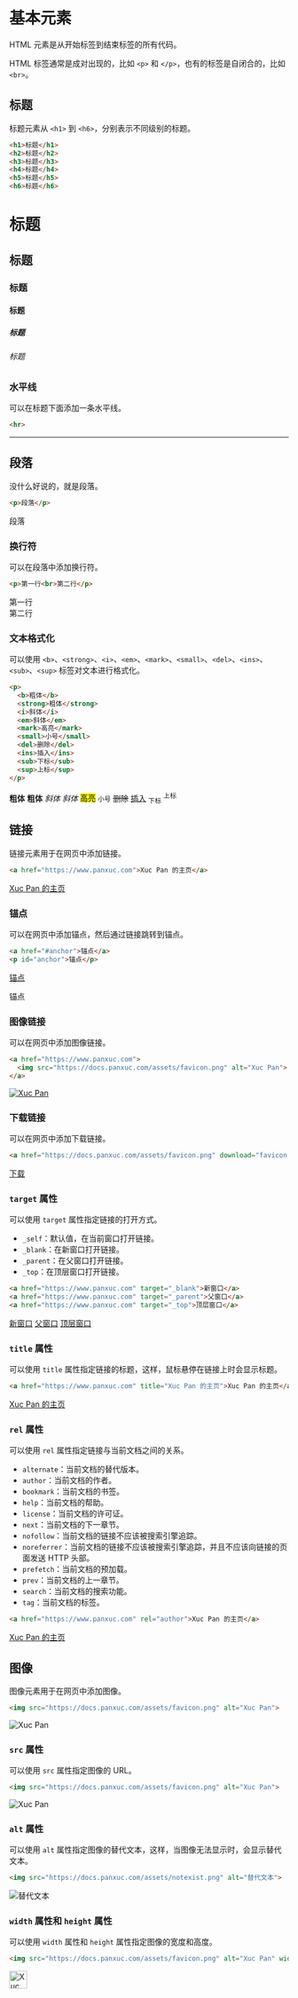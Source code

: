 # 基本元素

HTML 元素是从开始标签到结束标签的所有代码。

HTML 标签通常是成对出现的，比如 `<p>` 和 `</p>`，也有的标签是自闭合的，比如 `<br>`。

## 标题

标题元素从 `<h1>` 到 `<h6>`，分别表示不同级别的标题。

``` html title="标题"
<h1>标题</h1>
<h2>标题</h2>
<h3>标题</h3>
<h4>标题</h4>
<h5>标题</h5>
<h6>标题</h6>
```

<div class="result">
<h1>标题</h1>
<h2>标题</h2>
<h3>标题</h3>
<h4>标题</h4>
<h5>标题</h5>
<h6>标题</h6>
</div>

### 水平线

可以在标题下面添加一条水平线。

``` html title="水平线"
<hr>
```

<div class="result">
<hr>
</div>

## 段落

没什么好说的，就是段落。

``` html title="段落"
<p>段落</p>
```

<div class="result">
<p>段落</p>
</div>

### 换行符

可以在段落中添加换行符。

``` html title="换行符"
<p>第一行<br>第二行</p>
```

<div class="result">
<p>第一行<br>第二行</p>
</div>

### 文本格式化

可以使用 `<b>`、`<strong>`、`<i>`、`<em>`、`<mark>`、`<small>`、`<del>`、`<ins>`、`<sub>`、`<sup>` 标签对文本进行格式化。

``` html title="文本格式化"
<p>
  <b>粗体</b>
  <strong>粗体</strong>
  <i>斜体</i>
  <em>斜体</em>
  <mark>高亮</mark>
  <small>小号</small>
  <del>删除</del>
  <ins>插入</ins>
  <sub>下标</sub>
  <sup>上标</sup>
</p>
```

<div class="result">
<p>
  <b>粗体</b>
  <strong>粗体</strong>
  <i>斜体</i>
  <em>斜体</em>
  <mark>高亮</mark>
  <small>小号</small>
  <del>删除</del>
  <ins>插入</ins>
  <sub>下标</sub>
  <sup>上标</sup>
</p>
</div>

## 链接

链接元素用于在网页中添加链接。

``` html title="链接"
<a href="https://www.panxuc.com">Xuc Pan 的主页</a>
```

<div class="result">
<a href="https://www.panxuc.com">Xuc Pan 的主页</a>
</div>

### 锚点

可以在网页中添加锚点，然后通过链接跳转到锚点。

``` html title="锚点"
<a href="#anchor">锚点</a>
<p id="anchor">锚点</p>
```

<div class="result">
<a href="#anchor">锚点</a>
<p id="anchor">锚点</p>
</div>

### 图像链接

可以在网页中添加图像链接。

``` html title="图像链接"
<a href="https://www.panxuc.com">
  <img src="https://docs.panxuc.com/assets/favicon.png" alt="Xuc Pan">
</a>
```

<div class="result">
<a href="https://www.panxuc.com">
  <img src="https://docs.panxuc.com/assets/favicon.png" alt="Xuc Pan">
</a>
</div>

### 下载链接

可以在网页中添加下载链接。

``` html title="下载链接"
<a href="https://docs.panxuc.com/assets/favicon.png" download="favicon.png">下载</a>
```

<div class="result">
<a href="https://docs.panxuc.com/assets/favicon.png" download="favicon.png">下载</a>
</div>

### `target` 属性

可以使用 `target` 属性指定链接的打开方式。

- `_self`：默认值，在当前窗口打开链接。
- `_blank`：在新窗口打开链接。
- `_parent`：在父窗口打开链接。
- `_top`：在顶层窗口打开链接。

``` html title="target 属性"
<a href="https://www.panxuc.com" target="_blank">新窗口</a>
<a href="https://www.panxuc.com" target="_parent">父窗口</a>
<a href="https://www.panxuc.com" target="_top">顶层窗口</a>
```

<div class="result">
<a href="https://www.panxuc.com" target="_blank">新窗口</a>
<a href="https://www.panxuc.com" target="_parent">父窗口</a>
<a href="https://www.panxuc.com" target="_top">顶层窗口</a>
</div>

### `title` 属性

可以使用 `title` 属性指定链接的标题，这样，鼠标悬停在链接上时会显示标题。

``` html title="title 属性"
<a href="https://www.panxuc.com" title="Xuc Pan 的主页">Xuc Pan 的主页</a>
```

<div class="result">
<a href="https://www.panxuc.com" title="Xuc Pan 的主页">Xuc Pan 的主页</a>
</div>

### `rel` 属性

可以使用 `rel` 属性指定链接与当前文档之间的关系。

- `alternate`：当前文档的替代版本。
- `author`：当前文档的作者。
- `bookmark`：当前文档的书签。
- `help`：当前文档的帮助。
- `license`：当前文档的许可证。
- `next`：当前文档的下一章节。
- `nofollow`：当前文档的链接不应该被搜索引擎追踪。
- `noreferrer`：当前文档的链接不应该被搜索引擎追踪，并且不应该向链接的页面发送 HTTP 头部。
- `prefetch`：当前文档的预加载。
- `prev`：当前文档的上一章节。
- `search`：当前文档的搜索功能。
- `tag`：当前文档的标签。

``` html title="rel 属性"
<a href="https://www.panxuc.com" rel="author">Xuc Pan 的主页</a>
```

<div class="result">
<a href="https://www.panxuc.com" rel="author">Xuc Pan 的主页</a>
</div>

## 图像

图像元素用于在网页中添加图像。

``` html title="图像"
<img src="https://docs.panxuc.com/assets/favicon.png" alt="Xuc Pan">
```

<div class="result">
<img src="https://docs.panxuc.com/assets/favicon.png" alt="Xuc Pan">
</div>

### `src` 属性

可以使用 `src` 属性指定图像的 URL。

``` html title="src 属性"
<img src="https://docs.panxuc.com/assets/favicon.png" alt="Xuc Pan">
```

<div class="result">
<img src="https://docs.panxuc.com/assets/favicon.png" alt="Xuc Pan">
</div>

### `alt` 属性

可以使用 `alt` 属性指定图像的替代文本，这样，当图像无法显示时，会显示替代文本。

``` html title="alt 属性"
<img src="https://docs.panxuc.com/assets/notexist.png" alt="替代文本">
```

<div class="result">
<img src="https://docs.panxuc.com/assets/notexist.png" alt="替代文本">
</div>

### `width` 属性和 `height` 属性

可以使用 `width` 属性和 `height` 属性指定图像的宽度和高度。

``` html title="width 属性和 height 属性"
<img src="https://docs.panxuc.com/assets/favicon.png" alt="Xuc Pan" width="32" height="32">
```

<div class="result">
<img src="https://docs.panxuc.com/assets/favicon.png" alt="Xuc Pan" width="32" height="32">
</div>

